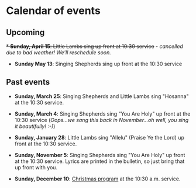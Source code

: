 # Calendar of events

Upcoming
------
~~* **Sunday, April 15**: Little Lambs sing up front at 10:30 service~~ - *cancelled due to bad weather!  We'll reschedule soon.*

* **Sunday May 13**: Singing Shepherds sing up front at the 10:30 service

Past events
-----
* **Sunday, March 25**: Singing Shepherds and Little Lambs sing "Hosanna" at the 10:30 service.

* **Sunday, March 4**: Singing Shepherds sing "You Are Holy" up front at the 10:30 service (*Oops...we sang this back in November...oh well, you sing it beautifully!  :-)*)

* **Sunday, January 28**: Little Lambs sing "Allelu" (Praise Ye the Lord) up front at the 10:30 service.

* **Sunday, November 5**: Singing Shepherds sing "You Are Holy" up front at the 10:30 service.  Lyrics are printed in the bulletin, so just bring that up front with you.

* **Sunday, December 10**: [Christmas program](christmas.md) at the 10:30 a.m. service.  
